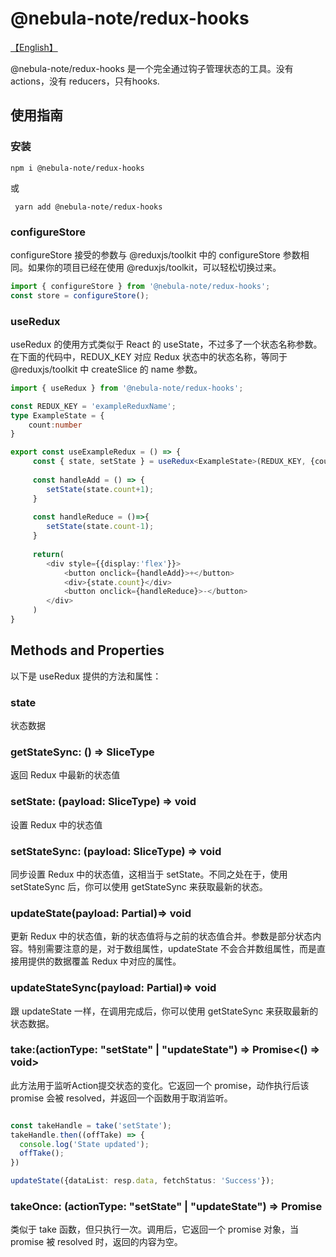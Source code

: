 # @nebula-note/redux-hooks

[【English】](./README.md)


@nebula-note/redux-hooks 是一个完全通过钩子管理状态的工具。没有 actions，没有 reducers，只有hooks.

## 使用指南
### 安装
``` 
npm i @nebula-note/redux-hooks 
```

或
```
 yarn add @nebula-note/redux-hooks
 ```

### configureStore

configureStore 接受的参数与 @reduxjs/toolkit 中的 configureStore 参数相同。如果你的项目已经在使用 @reduxjs/toolkit，可以轻松切换过来。

``` typescript
import { configureStore } from '@nebula-note/redux-hooks';
const store = configureStore();
```

### useRedux

useRedux 的使用方式类似于 React 的 useState，不过多了一个状态名称参数。在下面的代码中，REDUX_KEY 对应 Redux 状态中的状态名称，等同于 @reduxjs/toolkit 中 createSlice 的 name 参数。

``` typescript
import { useRedux } from '@nebula-note/redux-hooks';

const REDUX_KEY = 'exampleReduxName';
type ExampleState = {
    count:number
}

export const useExampleRedux = () => {
     const { state, setState } = useRedux<ExampleState>(REDUX_KEY, {count:0});
     
     const handleAdd = () => {
        setState(state.count+1);
     }
     
     const handleReduce = ()=>{
        setState(state.count-1);
     }
        
     return(
        <div style={{display:'flex'}}>
            <button onclick={handleAdd}>+</button>
            <div>{state.count}</div>
            <button onclick={handleReduce}>-</button>
        </div>
     )
}

```

## Methods and Properties

以下是 useRedux 提供的方法和属性：

### state

状态数据

### getStateSync: () => SliceType

返回 Redux 中最新的状态值

### setState: (payload: SliceType) => void

设置 Redux 中的状态值

### setStateSync: (payload: SliceType) => void

同步设置 Redux 中的状态值，这相当于 setState。不同之处在于，使用 setStateSync 后，你可以使用 getStateSync 来获取最新的状态。

### updateState(payload: Partial<SliceType>)=> void

更新 Redux 中的状态值，新的状态值将与之前的状态值合并。参数是部分状态内容。特别需要注意的是，对于数组属性，updateState 不会合并数组属性，而是直接用提供的数据覆盖 Redux 中对应的属性。

### updateStateSync(payload: Partial<SliceType>)=> void

跟 updateState 一样，在调用完成后，你可以使用 getStateSync 来获取最新的状态数据。

### take:(actionType: "setState" | "updateState") => Promise<() => void>

此方法用于监听Action提交状态的变化。它返回一个 promise，动作执行后该 promise 会被 resolved，并返回一个函数用于取消监听。

```typescript

const takeHandle = take('setState');
takeHandle.then((offTake) => {
  console.log('State updated');
  offTake();
})

updateState({dataList: resp.data, fetchStatus: 'Success'});

```

### takeOnce: (actionType: "setState" | "updateState") => Promise<void>

类似于 take 函数，但只执行一次。调用后，它返回一个 promise 对象，当 promise 被 resolved 时，返回的内容为空。


